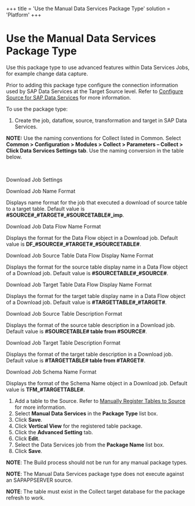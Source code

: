 +++
title = 'Use the Manual Data Services Package Type'
solution = 'Platform'
+++

# Use the Manual Data Services Package Type

Use this package type to use advanced features within Data Services
Jobs, for example change data capture.

Prior to adding this package type configure the connection information
used by SAP Data Services at the Target Source level. Refer to
[Configure Source for SAP Data
Services](Register_and_Use_Sources#Configure_Source_for_SAP_Data_Services)
for more information.

To use the package type:

1.  Create the job, dataflow, source, transformation and target in SAP
    Data Services.

**NOTE:** Use the naming conventions for Collect listed in Common.
Select <span style="font-weight: bold;">Common \> Configuration \>
Modules \> Collect \> Parameters – Collect \> Click Data Services
Settings tab</span>. Use the naming conversion in the table below.

 

Download Job Settings

Download Job Name Format

Displays name format for the job that executed a download of source
table to a target table. Default value is
**\#SOURCE\#\_\#TARGET\#\_\#SOURCETABLE\#\_imp**.

Download Job Data Flow Name Format

Displays the format for the Data Flow object in a Download job. Default
value is **DF\_\#SOURCE\#\_\#TARGET\#\_\#SOURCETABLE\#**.

Download Job Source Table Data Flow Display Name Format

Displays the format for the source table display name in a Data Flow
object of a Download job. Default value is
**\#SOURCETABLE\#\_\#SOURCE\#**.

Download Job Target Table Data Flow Display Name Format

Displays the format for the target table display name in a Data Flow
object of a Download job. Default value is
**\#TARGETTABLE\#\_\#TARGET\#**.

Download Job Source Table Description Format

Displays the format of the source table description in a Download job.
Default value is **\#SOURCETABLE\# table from \#SOURCE\#**.

Download Job Target Table Description Format

Displays the format of the target table description in a Download job.
Default value is **\#TARGETTABLE\# table from \#TARGET\#**.

Download Job Schema Name Format

Displays the format of the Schema Name object in a Download job. Default
value is **TFM\_\#TARGETTABLE\#**.

1.  Add a table to the Source. Refer to [Manually Register Tables to
    Source](Manually_Register_Tables_to_Source) for more
    information.
2.  Select **Manual Data Services** in the **Package Type** list box.
3.  Click **Save**.
4.  Click **Vertical View** for the registered table package.
5.  Click the **Advanced Setting** tab.
6.  Click **Edit**.
7.  Select the Data Services job from the **Package Name** list box.
8.  Click **Save**.

**NOTE**: The Build process should not be run for any manual package
types.

**NOTE**: The Manual Data Services package type does not execute against
an SAPAPPSERVER source.

**NOTE**: The table must exist in the Collect target database for the
package refresh to work.
